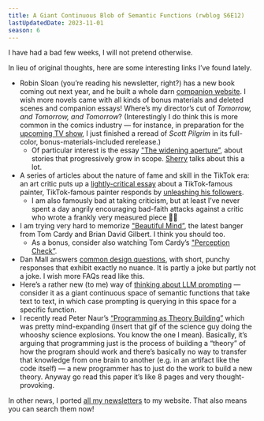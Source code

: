 ```yaml
---
title: A Giant Continuous Blob of Semantic Functions (rwblog S6E12)
lastUpdatedDate: 2023-11-01
season: 6
---
```


I have had a bad few weeks, I will not pretend otherwise.

 In lieu of original thoughts, here are some interesting links I’ve found lately.

- Robin Sloan (you’re reading his newsletter, right?) has a new book coming out next year, and he built a whole darn [companion website](https://www.robinsloan.com/moonbound/). I wish more novels came with all kinds of bonus materials and deleted scenes and companion essays! Where’s my director’s cut of _Tomorrow, and Tomorrow, and Tomorrow_? (Interestingly I do think this is more common in the comics industry — for instance, in preparation for the [upcoming TV show](https://youtu.be/dLvRvqByxUI?si=RceJfdDxs3bKd7EN), I just finished a reread of _Scott Pilgrim_ in its full-color, bonus-materials-included rerelease.)
	- Of particular interest is the essay ["The widening aperture”](https://www.robinsloan.com/moonbound/scale/), about stories that progressively grow in scope. [Sherry](https://sherryyuan.me) talks about this a lot.
- A series of articles about the nature of fame and skill in the TikTok era: an art critic puts up a [lightly-critical essay](https://news.artnet.com/opinion/devon-rodriguez-painter-tiktok-underground-2373157) about a TikTok-famous painter, TikTok-famous painter responds by [unleashing his followers](https://news.artnet.com/opinion/devon-rodriguez-parasocial-aesthetics-2380960).
	- I am also famously bad at taking criticism, but at least I’ve never spent a day angrily encouraging bad-faith attacks against a critic who wrote a frankly very measured piece 🤷‍♀️
- I am trying very hard to memorize ["Beautiful Mind”](https://www.youtube.com/watch?v=3w1wwGcu0Dk), the latest banger from Tom Cardy and Brian David Gilbert. I think you should too.
	- As a bonus, consider also watching Tom Cardy’s ["Perception Check”](https://www.youtube.com/watch?v=ZjlYFWLUDBQ).
- Dan Mall answers [common design questions](https://danmall.com/posts/answers-to-common-design-questions/), with short, punchy responses that exhibit exactly no nuance. It is partly a joke but partly not a joke. I wish more FAQs read like this.
- Here’s a rather new (to me) way of [thinking about LLM prompting](https://fchollet.substack.com/p/how-i-think-about-llm-prompt-engineering) — consider it as a giant continuous space of semantic functions that take text to text, in which case prompting is querying in this space for a specific function.
- I recently read Peter Naur’s [“Programming as Theory Building”](https://pages.cs.wisc.edu/~remzi/Naur.pdf) which was pretty mind-expanding (insert that gif of the science guy doing the whooshy science explosions. You know the one I mean). Basically, it’s arguing that programming just is the process of building a “theory” of how the program should work and there’s basically no way to transfer that knowledge from one brain to another (e.g. in an artifact like the code itself) — a new programmer has to just do the work to build a new theory. Anyway go read this paper it’s like 8 pages and very thought-provoking.

In other news, I ported [all my newsletters](https://rwblickhan.org/newsletters/) to my website. That also means you can search them now!